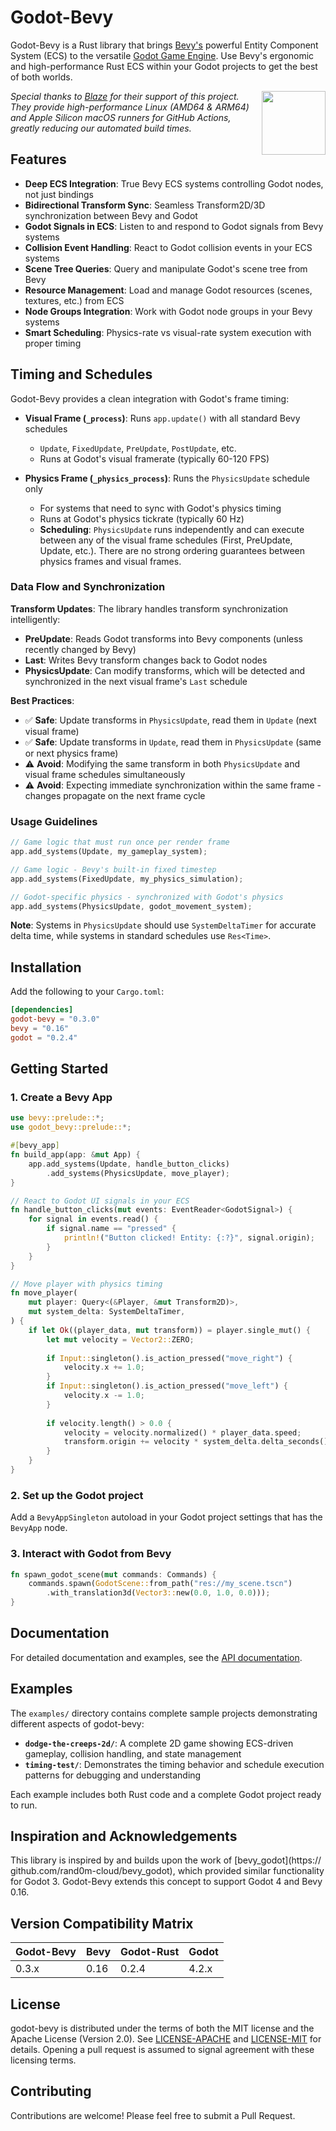 # Godot-Bevy

Godot-Bevy is a Rust library that brings [Bevy's](https://bevyengine.org/) powerful Entity Component System (ECS) to the versatile [Godot Game Engine](https://godotengine.org/). Use Bevy's ergonomic and high-performance Rust ECS within your Godot projects to get the best of both worlds.

<div align="left" valign="middle">
<a href="https://runblaze.dev">
 <picture>
   <source media="(prefers-color-scheme: dark)" srcset="https://www.runblaze.dev/logo_dark.png">
   <img align="right" src="https://www.runblaze.dev/logo_light.png" height="102px"/>
 </picture>
</a>

<br style="display: none;"/>

_Special thanks to [Blaze](https://runblaze.dev) for their support of this project. They provide high-performance Linux (AMD64 & ARM64) and Apple Silicon macOS runners for GitHub Actions, greatly reducing our automated build times._

</div>

## Features

- **Deep ECS Integration**: True Bevy ECS systems controlling Godot nodes, not just bindings
- **Bidirectional Transform Sync**: Seamless Transform2D/3D synchronization between Bevy and Godot
- **Godot Signals in ECS**: Listen to and respond to Godot signals from Bevy systems
- **Collision Event Handling**: React to Godot collision events in your ECS systems
- **Scene Tree Queries**: Query and manipulate Godot's scene tree from Bevy
- **Resource Management**: Load and manage Godot resources (scenes, textures, etc.) from ECS
- **Node Groups Integration**: Work with Godot node groups in your Bevy systems
- **Smart Scheduling**: Physics-rate vs visual-rate system execution with proper timing

## Timing and Schedules

Godot-Bevy provides a clean integration with Godot's frame timing:

- **Visual Frame (`_process`)**: Runs `app.update()` with all standard Bevy schedules
  - `Update`, `FixedUpdate`, `PreUpdate`, `PostUpdate`, etc.
  - Runs at Godot's visual framerate (typically 60-120 FPS)

- **Physics Frame (`_physics_process`)**: Runs the `PhysicsUpdate` schedule only
  - For systems that need to sync with Godot's physics timing
  - Runs at Godot's physics tickrate (typically 60 Hz)
  - **Scheduling**: `PhysicsUpdate` runs independently and can execute between any of the visual frame schedules (First, PreUpdate, Update, etc.). There are no strong ordering guarantees between physics frames and visual frames.

### Data Flow and Synchronization

**Transform Updates**: The library handles transform synchronization intelligently:
- **PreUpdate**: Reads Godot transforms into Bevy components (unless recently changed by Bevy)
- **Last**: Writes Bevy transform changes back to Godot nodes
- **PhysicsUpdate**: Can modify transforms, which will be detected and synchronized in the next visual frame's `Last` schedule

**Best Practices**:
- ✅ **Safe**: Update transforms in `PhysicsUpdate`, read them in `Update` (next visual frame)
- ✅ **Safe**: Update transforms in `Update`, read them in `PhysicsUpdate` (same or next physics frame)
- ⚠️ **Avoid**: Modifying the same transform in both `PhysicsUpdate` and visual frame schedules simultaneously
- ⚠️ **Avoid**: Expecting immediate synchronization within the same frame - changes propagate on the next frame cycle

### Usage Guidelines

```rust
// Game logic that must run once per render frame
app.add_systems(Update, my_gameplay_system);

// Game logic - Bevy's built-in fixed timestep
app.add_systems(FixedUpdate, my_physics_simulation);

// Godot-specific physics - synchronized with Godot's physics
app.add_systems(PhysicsUpdate, godot_movement_system);
```

**Note**: Systems in `PhysicsUpdate` should use `SystemDeltaTimer` for accurate delta time, while systems in standard schedules use `Res<Time>`.

## Installation

Add the following to your `Cargo.toml`:

```toml
[dependencies]
godot-bevy = "0.3.0"
bevy = "0.16"
godot = "0.2.4"
```

## Getting Started

### 1. Create a Bevy App

```rust
use bevy::prelude::*;
use godot_bevy::prelude::*;

#[bevy_app]
fn build_app(app: &mut App) {
    app.add_systems(Update, handle_button_clicks)
        .add_systems(PhysicsUpdate, move_player);
}

// React to Godot UI signals in your ECS
fn handle_button_clicks(mut events: EventReader<GodotSignal>) {
    for signal in events.read() {
        if signal.name == "pressed" {
            println!("Button clicked! Entity: {:?}", signal.origin);
        }
    }
}

// Move player with physics timing
fn move_player(
    mut player: Query<(&Player, &mut Transform2D)>,
    mut system_delta: SystemDeltaTimer,
) {
    if let Ok((player_data, mut transform)) = player.single_mut() {
        let mut velocity = Vector2::ZERO;
        
        if Input::singleton().is_action_pressed("move_right") {
            velocity.x += 1.0;
        }
        if Input::singleton().is_action_pressed("move_left") {
            velocity.x -= 1.0;
        }
        
        if velocity.length() > 0.0 {
            velocity = velocity.normalized() * player_data.speed;
            transform.origin += velocity * system_delta.delta_seconds();
        }
    }
}
```

### 2. Set up the Godot project

Add a `BevyAppSingleton` autoload in your Godot project settings that has the `BevyApp` node.

### 3. Interact with Godot from Bevy

```rust
fn spawn_godot_scene(mut commands: Commands) {
    commands.spawn(GodotScene::from_path("res://my_scene.tscn")
        .with_translation3d(Vector3::new(0.0, 1.0, 0.0)));
}
```

## Documentation

For detailed documentation and examples, see the [API documentation](https://docs.rs/godot-bevy).

## Examples

The `examples/` directory contains complete sample projects demonstrating different aspects of godot-bevy:

- **`dodge-the-creeps-2d/`**: A complete 2D game showing ECS-driven gameplay, collision handling, and state management
- **`timing-test/`**: Demonstrates the timing behavior and schedule execution patterns for debugging and understanding

Each example includes both Rust code and a complete Godot project ready to run.

## Inspiration and Acknowledgements

This library is inspired by and builds upon the work of [bevy_godot](https://
github.com/rand0m-cloud/bevy_godot), which provided similar functionality for 
Godot 3. Godot-Bevy extends this concept to support Godot 4 and Bevy 0.16.

## Version Compatibility Matrix

| Godot-Bevy | Bevy | Godot-Rust | Godot |
|------------|------|------------|-------|
| 0.3.x      | 0.16 | 0.2.4      | 4.2.x |

## License

godot-bevy is distributed under the terms of both the MIT license and the Apache License (Version 2.0).
See [LICENSE-APACHE](./LICENSE-APACHE) and [LICENSE-MIT](./LICENSE-MIT) for details. Opening a pull
request is assumed to signal agreement with these licensing terms.

## Contributing

Contributions are welcome! Please feel free to submit a Pull Request.
